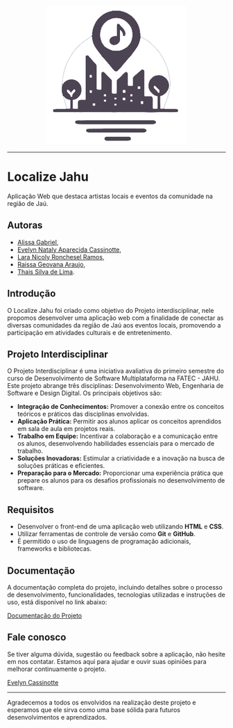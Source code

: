 <div align="center">
  
![Logotipo da Localize Jahu](assets/images/logo_4C4452.png)

</div>

- - -
# Localize Jahu
Aplicação Web que destaca artistas locais e eventos da comunidade na região de Jaú.

## Autoras
- [Alissa Gabriel](https://github.com/AlissaGabriel), 
- [Evelyn Nataly Aparecida Cassinotte](https://github.com/Evelyn-Cass),
- [Lara Nicoly Ronchesel Ramos](https://github.com/llnick),
- [Raissa Geovana Araujo](https://github.com/raissaaraujo1),
- [Thais Silva de Lima](https://github.com/Thaislima96).

## Introdução

O Localize Jahu foi criado como objetivo do Projeto interdisciplinar, nele propomos desenvolver uma aplicação web com a finalidade de conectar as diversas comunidades da região de Jaú aos eventos locais, promovendo a participação em atividades culturais e de entretenimento.

## Projeto Interdisciplinar

O Projeto Interdisciplinar é uma iniciativa avaliativa do primeiro semestre do curso de Desenvolvimento de Software Multiplataforma na FATEC - JAHU. Este projeto abrange três disciplinas: Desenvolvimento Web, Engenharia de Software e Design Digital. Os principais objetivos são:

- **Integração de Conhecimentos:** Promover a conexão entre os conceitos teóricos e práticos das disciplinas envolvidas.
- **Aplicação Prática:** Permitir aos alunos aplicar os conceitos aprendidos em sala de aula em projetos reais.
- **Trabalho em Equipe:** Incentivar a colaboração e a comunicação entre os alunos, desenvolvendo habilidades essenciais para o mercado de trabalho.
- **Soluções Inovadoras:** Estimular a criatividade e a inovação na busca de soluções práticas e eficientes.
- **Preparação para o Mercado:** Proporcionar uma experiência prática que prepare os alunos para os desafios profissionais no desenvolvimento de software.

## Requisitos

- Desenvolver o front-end de uma aplicação web utilizando **HTML** e **CSS**.
- Utilizar ferramentas de controle de versão como **Git** e **GitHub**.
- É permitido o uso de linguagens de programação adicionais, frameworks e bibliotecas.

## Documentação

A documentação completa do projeto, incluindo detalhes sobre o processo de desenvolvimento, funcionalidades, tecnologias utilizadas e instruções de uso, está disponível no link abaixo:

[Documentação do Projeto](https://github.com/Localize-Jahu/Documentos)

## Fale conosco

Se tiver alguma dúvida, sugestão ou feedback sobre a aplicação, não hesite em nos contatar. 
Estamos aqui para ajudar e ouvir suas opiniões para melhorar continuamente o projeto.

[Evelyn Cassinotte](mailto:evelyn.cassinotte@fatec.sp.gov.br)



- - -

Agradecemos a todos os envolvidos na realização deste projeto e esperamos que ele sirva como uma base sólida para futuros desenvolvimentos e aprendizados.






